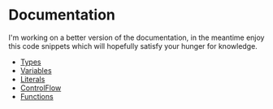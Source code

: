 
# Documentation

I'm working on a better version of the documentation,
in the meantime enjoy this code snippets which will
hopefully satisfy your hunger for knowledge.

- [Types](Types.md)
- [Variables](Variables.md)
- [Literals](Literals.md)
- [ControlFlow](ControlFlow.md)
- [Functions](Functions.md)
